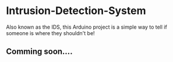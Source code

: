 # Intrusion-Detection-System
Also known as the IDS, this Arduino project is a simple way to tell if someone is where they shouldn't be!

## Comming soon....
